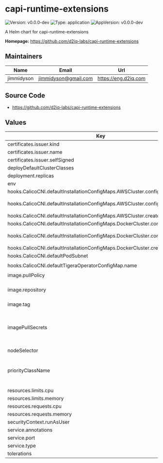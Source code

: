 <!--
 Copyright 2023 D2iQ, Inc. All rights reserved.
 SPDX-License-Identifier: Apache-2.0
 -->

# capi-runtime-extensions

![Version: v0.0.0-dev](https://img.shields.io/badge/Version-v0.0.0--dev-informational?style=flat-square) ![Type: application](https://img.shields.io/badge/Type-application-informational?style=flat-square) ![AppVersion: v0.0.0-dev](https://img.shields.io/badge/AppVersion-v0.0.0--dev-informational?style=flat-square)

A Helm chart for capi-runtime-extensions

**Homepage:** <https://github.com/d2iq-labs/capi-runtime-extensions>

## Maintainers

| Name | Email | Url |
| ---- | ------ | --- |
| jimmidyson | <jimmidyson@gmail.com> | <https://eng.d2iq.com> |

## Source Code

* <https://github.com/d2iq-labs/capi-runtime-extensions>

## Values

| Key | Type | Default | Description |
|-----|------|---------|-------------|
| certificates.issuer.kind | string | `"Issuer"` |  |
| certificates.issuer.name | string | `""` |  |
| certificates.issuer.selfSigned | bool | `true` |  |
| deployDefaultClusterClasses | bool | `true` |  |
| deployment.replicas | int | `1` |  |
| env | object | `{}` |  |
| hooks.CalicoCNI.defaultInstallationConfigMaps.AWSCluster.configMap.content | string | `""` |  |
| hooks.CalicoCNI.defaultInstallationConfigMaps.AWSCluster.configMap.name | string | `"calico-cni-installation-awscluster"` |  |
| hooks.CalicoCNI.defaultInstallationConfigMaps.AWSCluster.create | bool | `true` |  |
| hooks.CalicoCNI.defaultInstallationConfigMaps.DockerCluster.configMap.content | string | `""` |  |
| hooks.CalicoCNI.defaultInstallationConfigMaps.DockerCluster.configMap.name | string | `"calico-cni-installation-dockercluster"` |  |
| hooks.CalicoCNI.defaultInstallationConfigMaps.DockerCluster.create | bool | `true` |  |
| hooks.CalicoCNI.defaultPodSubnet | string | `"192.168.0.0/16"` |  |
| hooks.CalicoCNI.defaultTigeraOperatorConfigMap.name | string | `"tigera-operator"` |  |
| image.pullPolicy | string | `"IfNotPresent"` |  |
| image.repository | string | `"ghcr.io/d2iq-labs/capi-runtime-extensions"` |  |
| image.tag | string | `""` |  |
| imagePullSecrets | list | `[]` | Optional secrets used for pulling the container image |
| nodeSelector | object | `{}` |  |
| priorityClassName | string | `""` | Optional priority class to be used for the pod. |
| resources.limits.cpu | string | `"100m"` |  |
| resources.limits.memory | string | `"256Mi"` |  |
| resources.requests.cpu | string | `"100m"` |  |
| resources.requests.memory | string | `"128Mi"` |  |
| securityContext.runAsUser | int | `65532` |  |
| service.annotations | object | `{}` |  |
| service.port | int | `443` |  |
| service.type | string | `"ClusterIP"` |  |
| tolerations | list | `[]` |  |
